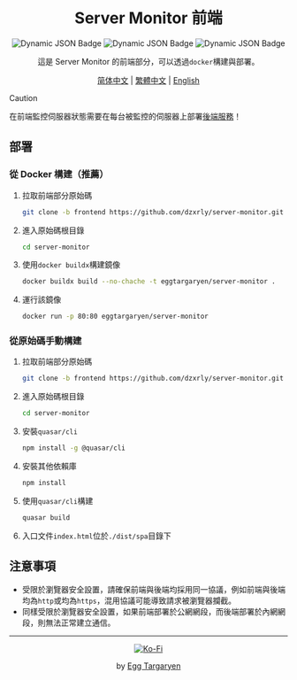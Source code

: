 <div align="center">

# Server Monitor 前端

</div>

<div align="center">

![Dynamic JSON Badge](https://img.shields.io/badge/dynamic/json?url=https%3A%2F%2Fraw.githubusercontent.com%2Fdzxrly%2Fserver-monitor%2Ffrontend%2Fpackage.json&query=%24.version&prefix=V&style=flat-square&label=Version) ![Dynamic JSON Badge](https://img.shields.io/badge/dynamic/json?url=https%3A%2F%2Fraw.githubusercontent.com%2Fdzxrly%2Fserver-monitor%2Ffrontend%2Fpackage.json&query=%24.dependencies.vue&style=flat-square&logo=vuedotjs&label=Vue&color=41a172) ![Dynamic JSON Badge](https://img.shields.io/badge/dynamic/json?url=https%3A%2F%2Fraw.githubusercontent.com%2Fdzxrly%2Fserver-monitor%2Ffrontend%2Fpackage.json&query=%24.dependencies.quasar&style=flat-square&logo=quasar&label=Quasar&color=2fb6fd)

</div>

<div align="center">

這是 Server Monitor 的前端部分，可以透過`docker`構建與部署。

</div>

<div align="center">

[简体中文](../../docs/zh-CN/README.md) | [繁體中文](../../docs/zh-TW/README.md) | [English](../../README.md)

</div>

> [!CAUTION]
>
> 在前端監控伺服器狀態需要在每台被監控的伺服器上部署[後端服務](https://github.com/dzxrly/server-monitor/blob/backend/docs/zh-TW/README.md)！

## 部署

### 從 Docker 構建（推薦）

1. 拉取前端部分原始碼

   ```bash
   git clone -b frontend https://github.com/dzxrly/server-monitor.git
   ```

2. 進入原始碼根目錄

   ```bash
   cd server-monitor
   ```

3. 使用`docker buildx`構建鏡像

   ```bash
   docker buildx build --no-chache -t eggtargaryen/server-monitor .
   ```

4. 運行該鏡像

   ```bash
   docker run -p 80:80 eggtargaryen/server-monitor
   ```

### 從原始碼手動構建

1. 拉取前端部分原始碼

   ```bash
   git clone -b frontend https://github.com/dzxrly/server-monitor.git
   ```

2. 進入原始碼根目錄

   ```bash
   cd server-monitor
   ```

3. 安裝`quasar/cli`

   ```bash
   npm install -g @quasar/cli
   ```

4. 安裝其他依賴庫

   ```bash
   npm install
   ```

5. 使用`quasar/cli`構建

   ```bash
   quasar build
   ```

6. 入口文件`index.html`位於`./dist/spa`目錄下

## 注意事項

- 受限於瀏覽器安全設置，請確保前端與後端均採用同一協議，例如前端與後端均為`http`或均為`https`，混用協議可能導致請求被瀏覽器攔截。
- 同樣受限於瀏覽器安全設置，如果前端部署於公網網段，而後端部署於內網網段，則無法正常建立通信。

---

<div align="center">

[![Ko-Fi](https://img.shields.io/badge/Ko--fi-F16061?style=for-the-badge&logo=ko-fi&logoColor=white)](https://ko-fi.com/eggtargaryen)

</div>

<div align="center">

by [Egg Targaryen](https://eggtargaryen.com)

</div>
